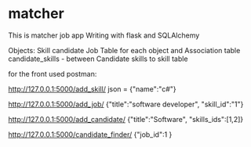 # matcher
This is matcher job app
Writing with flask and SQLAlchemy

Objects:
  Skill
  candidate
  Job
Table for each object and Association table candidate_skills - between Candidate skills to skill table 


for the front used postman:

http://127.0.0.1:5000/add_skill/
json = {"name":"c#"}

http://127.0.0.1:5000/add_job/
{"title":"software developer", "skill_id":"1"}

http://127.0.0.1:5000/add_candidate/
{"title":"Software", "skills_ids":[1,2]}

http://127.0.0.1:5000/candidate_finder/
{"job_id":1 }


